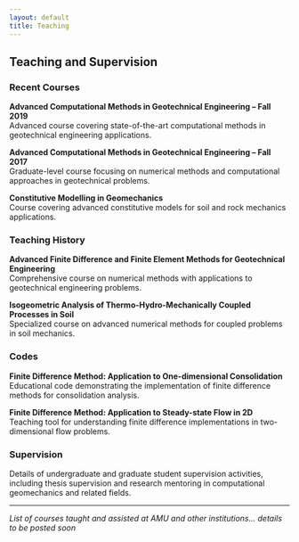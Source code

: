 ```yaml
---
layout: default
title: Teaching
---
```


## Teaching and Supervision

### Recent Courses

**Advanced Computational Methods in Geotechnical Engineering – Fall 2019**  
Advanced course covering state-of-the-art computational methods in geotechnical engineering applications.

**Advanced Computational Methods in Geotechnical Engineering – Fall 2017**  
Graduate-level course focusing on numerical methods and computational approaches in geotechnical problems.

**Constitutive Modelling in Geomechanics**  
Course covering advanced constitutive models for soil and rock mechanics applications.

### Teaching History

**Advanced Finite Difference and Finite Element Methods for Geotechnical Engineering**  
Comprehensive course on numerical methods with applications to geotechnical engineering problems.

**Isogeometric Analysis of Thermo-Hydro-Mechanically Coupled Processes in Soil**  
Specialized course on advanced numerical methods for coupled problems in soil mechanics.

### Codes

**Finite Difference Method: Application to One-dimensional Consolidation**  
Educational code demonstrating the implementation of finite difference methods for consolidation analysis.

**Finite Difference Method: Application to Steady-state Flow in 2D**  
Teaching tool for understanding finite difference implementations in two-dimensional flow problems.

### Supervision

Details of undergraduate and graduate student supervision activities, including thesis supervision and research mentoring in computational geomechanics and related fields.

---

*List of courses taught and assisted at AMU and other institutions... details to be posted soon*